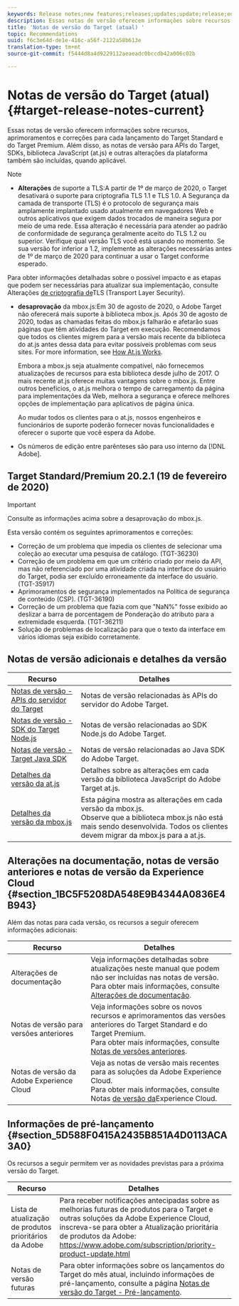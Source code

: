 ```yaml
---
keywords: Release notes;new features;releases;updates;update;release;enhancement;enhancements;fixes;bug fixes
description: Essas notas de versão oferecem informações sobre recursos, aprimoramentos, correções e problemas conhecidos para cada lançamento do Adobe Target Standard e do Target Premium.
title: 'Notas de versão do Target (atual) '
topic: Recommendations
uuid: f6c3e64d-de1e-416c-a56f-2122a58b613e
translation-type: tm+mt
source-git-commit: f5444d8a4d9229112aeaeadc0bccdb42a006c02b

---
```



# Notas de versão do Target (atual){#target-release-notes-current}

Essas notas de versão oferecem informações sobre recursos, aprimoramentos e correções para cada lançamento do Target Standard e do Target Premium. Além disso, as notas de versão para APIs do Target, SDKs, biblioteca JavaScript (at.js) e outras alterações da plataforma também são incluídas, quando aplicável.

>[!NOTE]
>
>* **Alterações** de suporte a TLS:A partir de 1º de março de 2020, o Target desativará o suporte para criptografia TLS 1.1 e TLS 1.0. A Segurança da camada de transporte (TLS) é o protocolo de segurança mais amplamente implantado usado atualmente em navegadores Web e outros aplicativos que exigem dados trocados de maneira segura por meio de uma rede. Essa alteração é necessária para atender ao padrão de conformidade de segurança geralmente aceito do TLS 1.2 ou superior. Verifique qual versão TLS você está usando no momento. Se sua versão for inferior a 1.2, implemente as alterações necessárias antes de 1º de março de 2020 para continuar a usar o Target conforme esperado.
   >
   >   
   Para obter informações detalhadas sobre o possível impacto e as etapas que podem ser necessárias para atualizar sua implementação, consulte Alterações [de criptografia de](/help/c-implementing-target/c-considerations-before-you-implement-target/tls-transport-layer-security-encryption.md)TLS (Transport Layer Security).
   >
   >
* **desaprovação** da mbox.js:Em 30 de agosto de 2020, o Adobe Target não oferecerá mais suporte à biblioteca mbox.js. Após 30 de agosto de 2020, todas as chamadas feitas do mbox.js falharão e afetarão suas páginas que têm atividades do Target em execução. Recomendamos que todos os clientes migrem para a versão mais recente da biblioteca do at.js antes dessa data para evitar possíveis problemas com seus sites. For more information, see [How At.js Works](/help/c-implementing-target/c-implementing-target-for-client-side-web/c-how-atjs-works/how-atjs-works.md).
   >
   >   
   Embora a mbox.js seja atualmente compatível, não fornecemos atualizações de recursos para esta biblioteca desde julho de 2017. O mais recente at.js oferece muitas vantagens sobre o mbox.js. Entre outros benefícios, o at.js melhora o tempo de carregamento da página para implementações da Web, melhora a segurança e oferece melhores opções de implementação para aplicativos de página única.
   >
   >   
   Ao mudar todos os clientes para o at.js, nossos engenheiros e funcionários de suporte poderão fornecer novas funcionalidades e oferecer o suporte que você espera da Adobe.
   >
   >
* Os números de edição entre parênteses são para uso interno da [!DNL Adobe].


## Target Standard/Premium 20.2.1 (19 de fevereiro de 2020)

>[!IMPORTANT]
>
>Consulte as informações acima sobre a desaprovação do mbox.js.

Esta versão contém os seguintes aprimoramentos e correções:

* Correção de um problema que impedia os clientes de selecionar uma coleção ao executar uma pesquisa de catálogo. (TGT-36230)
* Correção de um problema em que um critério criado por meio da API, mas não referenciado por uma atividade criada na interface do usuário do Target, podia ser excluído erroneamente da interface do usuário. (TGT-35917)
* Aprimoramentos de segurança implementados na Política de segurança de conteúdo (CSP). (TGT-36190)
* Correção de um problema que fazia com que &quot;NaN%&quot; fosse exibido ao deslizar a barra de porcentagem de Ponderação do atributo para a extremidade esquerda. (TGT-36211)
* Solução de problemas de localização para que o texto da interface em vários idiomas seja exibido corretamente.

## Notas de versão adicionais e detalhes da versão

| Recurso | Detalhes |
|--- |--- |
| [Notas de versão - APIs do servidor do Target](/help/c-implementing-target/c-api-and-sdk-overview/releases-server-side.md) | Notas de versão relacionadas às APIs do servidor do Adobe Target. |
| [Notas de versão - SDK do Target Node.js](/help/c-implementing-target/c-api-and-sdk-overview/releases-nodejs.md) | Notas de versão relacionadas ao SDK Node.js do Adobe Target. |
| [Notas de versão - Target Java SDK](/help/c-implementing-target/c-api-and-sdk-overview/releases-target-java-sdk.md) | Notas de versão relacionadas ao Java SDK do Adobe Target. |
| [Detalhes da versão da at.js](/help/c-implementing-target/c-implementing-target-for-client-side-web/target-atjs-versions.md) | Detalhes sobre as alterações em cada versão da biblioteca JavaScript do Adobe Target at.js. |
| [Detalhes da versão da mbox.js](/help/c-implementing-target/c-implementing-target-for-client-side-web/t-mbox-download/mboxjs-change-log.md) | Esta página mostra as alterações em cada versão da mbox.js.<br>Observe que a biblioteca mbox.js não está mais sendo desenvolvida. Todos os clientes devem migrar da mbox.js para a at.js. |

## Alterações na documentação, notas de versão anteriores e notas de versão da Experience Cloud {#section_1BC5F5208DA548E9B4344A0836E4B943}

Além das notas para cada versão, os recursos a seguir oferecem informações adicionais:

| Recurso | Detalhes |
|--- |--- |
| Alterações de documentação | Veja informações detalhadas sobre atualizações neste manual que podem não ser incluídas nas notas de versão.<br>Para obter mais informações, consulte [Alterações de documentação](../r-release-notes/doc-change.md#reference_366123CF00994BACBBF9BBDF2C4D840C). |
| Notas de versão para versões anteriores | Veja informações sobre os novos recursos e aprimoramentos das versões anteriores do Target Standard e do Target Premium.<br>Para obter mais informações, consulte [Notas de versões anteriores](../r-release-notes/release-notes-for-previous-releases.md). |
| Notas de versão da Adobe Experience Cloud | Veja as notas de versão mais recentes para as soluções da Adobe Experience Cloud.<br>Para obter mais informações, consulte Notas [de versão da](https://docs.adobe.com/content/help/en/release-notes/experience-cloud/current.html)Experience Cloud. |

## Informações de pré-lançamento {#section_5D588F0415A2435B851A4D0113ACA3A0}

Os recursos a seguir permitem ver as novidades previstas para a próxima versão do Target.

| Recurso | Detalhes |
|--- |--- |
| Lista de atualização de produtos prioritários da Adobe | Para receber notificações antecipadas sobre as melhorias futuras de produtos para o Target e outras soluções da Adobe Experience Cloud, inscreva-se para obter a Atualização prioritária de produtos da Adobe:<br>[](https://www.adobe.com/subscription/priority-product-update.html)https://www.adobe.com/subscription/priority-product-update.html |
| Notas de versão futuras | Para obter informações sobre os lançamentos do Target do mês atual, incluindo informações de pré-lançamento, consulte a página [Notas de versão do Target - Pré-lançamento](/help/r-release-notes/target-release-notes.md). |
